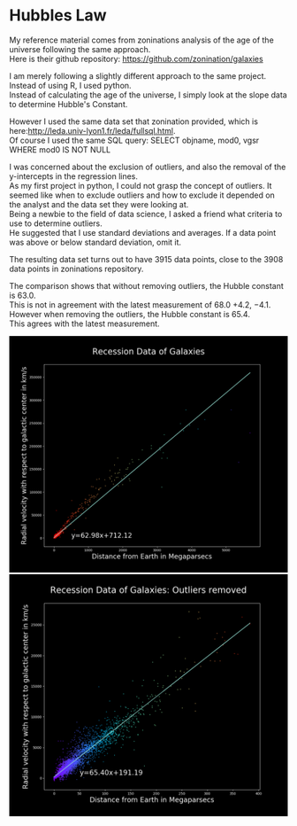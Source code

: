 # Hubbles Law

My reference material comes from zoninations analysis of the age of the universe following the same approach.  
Here is their github repository: https://github.com/zonination/galaxies

I am merely following a slightly different approach to the same project. Instead of using R, I used python.  
Instead of calculating the age of the universe, I simply look at the slope data to determine Hubble's Constant.

However I used the same data set that zonination provided, which is here:http://leda.univ-lyon1.fr/leda/fullsql.html.  
Of course I used the same SQL query: SELECT objname, mod0, vgsr WHERE mod0 IS NOT NULL

I was concerned about the exclusion of outliers, and also the removal of the y-intercepts in the regression lines.    
As my first project in python, I could not grasp the concept of outliers. 
It seemed like when to exclude outliers and how to exclude it depended on the analyst and the data set they were looking at.  
Being a newbie to the field of data science, I asked a friend what criteria to use to determine outliers.  
He suggested that I use standard deviations and averages. If a data point was above or below standard deviation, omit it.  

The resulting data set turns out to have 3915 data points, close to the 3908 data points in zoninations repository.  

The comparison shows that without removing outliers, the Hubble constant is 63.0.  
This is not in agreement with the latest measurement of 68.0 +4.2, −4.1.  
However when removing the outliers, the Hubble constant is 65.4.  
This agrees with the latest measurement.  

![alt text](https://github.com/SmellyKels/HubblesLaw/blob/master/Figure_1.png)
![alt text](https://github.com/SmellyKels/HubblesLaw/blob/master/Figure_2.png)
